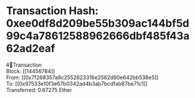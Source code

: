 
Transaction Hash: 0xee0df8d209be55b309ac144bf5d99c4a78612588962666dbf485f43a62ad2eaf
====================================================================================
  
#💸Transaction  
Block: [[14456784]]  
From: [[0x7f268357a8c2552623316e2562d90e642bb538e5]]  
To: [[0x97533e10f3e67b0342ad4b3ab7bcdfab87be71c1]]  
Transferred: 0.67275 Ether